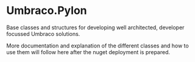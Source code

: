 Umbraco.Pylon
=============

Base classes and structures for developing well architected, developer focussed Umbraco solutions.

More documentation and explanation of the different classes and how to use them will follow here after the nuget deployment is prepared.
